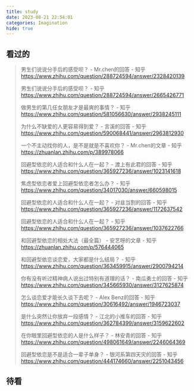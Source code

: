 ```yaml
---
title: study
date: 2023-08-21 22:54:01
categories: Imagination
hide: true
---
```




## 看过的

> 男生们说说分手后的感受呗？ - Mr.chen的回答 - 知乎 https://www.zhihu.com/question/288724594/answer/2328420139
>
> 男生们说说分手后的感受呗？ - 知乎 https://www.zhihu.com/question/288724594/answer/2665426771
>
> 做男生的第几任女朋友才是最爽的事情？ - 知乎 https://www.zhihu.com/question/581056630/answer/2938245111
>
> 为什么不缺爱的人更容易得到爱？ - 言溪的回答 - 知乎 https://www.zhihu.com/question/590068441/answer/2963812930
>
> 一个不主动找你的人，是不是就是不喜欢你？ - Mr.chen的文章 - 知乎 https://zhuanlan.zhihu.com/p/389978066
>
> 回避型依恋的人适合和什么人在一起？ - 渡上有此君的回答 - 知乎 https://www.zhihu.com/question/365927236/answer/1023141618
>
> 焦虑型依恋者爱上回避型依恋者怎么办？ - 知乎 https://www.zhihu.com/question/34017030/answer/660598015
>
> 回避型依恋的人适合和什么人在一起？ - 对韭当割的回答 - 知乎 https://www.zhihu.com/question/365927236/answer/1172637542
>
> 回避型依恋的人适合和什么人在一起？ - 知乎 https://www.zhihu.com/question/365927236/answer/1037622766
>
> 和回避型依恋的相处大法（最全篇） - 安艺呀的文章 - 知乎 https://zhuanlan.zhihu.com/p/576444065
>
> 和回避型依恋谈恋爱，大家都是什么结局？ - 知乎 https://www.zhihu.com/question/363459915/answer/2900794214
>
> 你有没有听过精神病人说出过特别有道理的话？ - 南瓜勇士的回答 - 知乎 https://www.zhihu.com/question/345665930/answer/3127625874
>
> 怎么谈恋爱才能长久谈下去呢？ - Alex Benz的回答 - 知乎 https://www.zhihu.com/question/30616492/answer/1946723037
>
> 是什么突然让你放弃一段感情？ - 江北的小推车的回答 - 知乎 https://www.zhihu.com/question/362784399/answer/3159622602
>
> 在你眼里回避型依恋的人是什么样子？ - 林安青的回答 - 知乎 https://www.zhihu.com/question/498061649/answer/2246064369
>
> 回避型依恋是不是适合一辈子单身？ - 银河系第四天灾的回答 - 知乎 https://www.zhihu.com/question/444174660/answer/2251043456



## 待看

> 